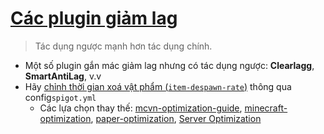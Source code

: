 # [Các plugin giảm lag](https://github.com/HSGamer/list-of-shame-mcvn?tab=readme-ov-file#:~:text=Plugin%20%27gi%E1%BA%A3m%20lag,%2C%20Server%20Optimization)
> Tác dụng ngược mạnh hơn tác dụng chính.

* Một số plugin gắn mác giảm lag nhưng có tác dụng ngược: **Clearlagg**, **SmartAntiLag**, v.v
* Hãy  [chỉnh thời gian xoá vật phẩm (`item-despawn-rate`)](https://www.spigotmc.org/wiki/spigot-configuration/#:~:text=Controls%20the%20number%20of%20ticks,longer%20until%20they%20de-spawn\).) thông qua config`spigot.yml`
  * Các lựa chọn thay thế: [mcvn-optimization-guide](https://minhh2792.is-a.dev/mcvn-optimization-guide/), [minecraft-optimization](https://github.com/YouHaveTrouble/minecraft-optimization), [paper-optimization](https://eternity.community/index.php/paper-optimization/), [Server Optimization](https://www.spigotmc.org/threads/283181/)